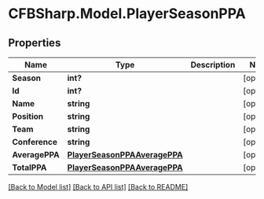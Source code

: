 # CFBSharp.Model.PlayerSeasonPPA
## Properties

Name | Type | Description | Notes
------------ | ------------- | ------------- | -------------
**Season** | **int?** |  | [optional] 
**Id** | **int?** |  | [optional] 
**Name** | **string** |  | [optional] 
**Position** | **string** |  | [optional] 
**Team** | **string** |  | [optional] 
**Conference** | **string** |  | [optional] 
**AveragePPA** | [**PlayerSeasonPPAAveragePPA**](PlayerSeasonPPAAveragePPA.md) |  | [optional] 
**TotalPPA** | [**PlayerSeasonPPAAveragePPA**](PlayerSeasonPPAAveragePPA.md) |  | [optional] 

[[Back to Model list]](../README.md#documentation-for-models) [[Back to API list]](../README.md#documentation-for-api-endpoints) [[Back to README]](../README.md)

